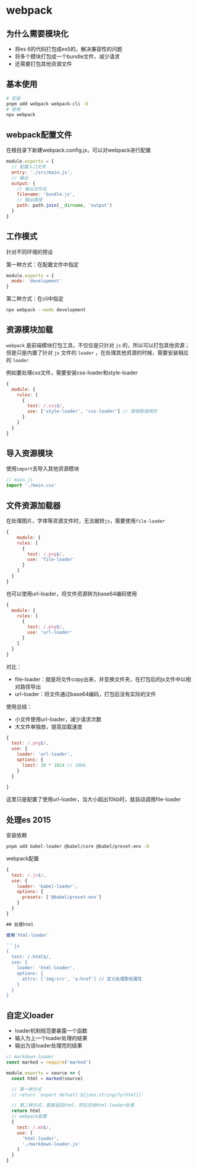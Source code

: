 # webpack

## 为什么需要模块化

- 将es 6的代码打包成es5的，解决兼容性的问题
- 将多个模块打包成一个bundle文件，减少请求
- 还需要打包其他资源文件

## 基本使用

```bash
# 安装
pnpm add webpack webpack-cli -D
# 使用
npx webpack
```

## webpack配置文件

在根目录下新建webpack.config.js，可以对webpack进行配置

```js
module.exports = {
  // 配置入口文件
  entry: './src/main.js',
  // 输出
  output: {
    // 输出文件名
    filename: 'bundle.js',
    // 输出路径
    path: path.join(__dirname, 'output')
  }
}
```

## 工作模式

针对不同环境的预设

第一种方式：在配置文件中指定

```js
module.exports = {
  mode: 'development'
}
```

第二种方式：在cli中指定

```bash
npx webpack --mode development
```

## 资源模块加载

`webpack` 是前端模块打包工具，不仅仅是只针对 `js` 的，所以可以打包其他资源；但是只是内置了针对 `js` 文件的 `loader` ，在处理其他资源的时候，需要安装相应的 `loader`

例如要处理css文件，需要安装css-loader和style-loader

```js
{
  module: {
    rules: [
      {
        test: /.css$/,
        use: ['style-loader', 'css-loader'] // 按倒叙调用的
      }
    ]
  }
}
```

## 导入资源模块

使用`import`去导入其他资源模块

```js
// main.js
import './main.css'
```

## 文件资源加载器

在处理图片，字体等资源文件时，无法被转`js`，需要使用`file-loader`

```js
{
    module: {
    rules: [
      {
        test: /.png$/,
        use: 'file-loader'
      }
    ]
  }
}
```

也可以使用url-loader，将文件资源转为base64编码使用

```js
{
  module: {
    rules: [
      {
        test: /.png$/,
        use: 'url-loader'
      }
    ]
  }
}
```

对比：
- file-loader：就是将文件copy出来，并变换文件夹，在打包后的js文件中以相对路径导出
- url-loader：将文件通过base64编码，打包后没有实际的文件

使用总结：
- 小文件使用url-loader，减少请求次数
- 大文件单独放，提高加载速度
```js
{
  test: /.png$/,
  use: {
    loader: 'url-loader',
    options: {
      limit: 10 * 1024 // 10kb
    }
  }
  
}
```
这里只是配置了使用url-loader，当大小超出10kb时，就自动调用file-loader

## 处理es 2015

安装依赖

```bash
pnpm add babel-loader @babel/core @babel/preset-env -D
```

webpack配置

```js
{
  test: /.js$/,
  use: {
    loader: 'babel-loader',
    options: {
      presets: ['@babel/preset-env']
    }
  }
}

## 处理html

使用`html-loader`

```js
{
  test: /.html$/,
  use: {
    loader: 'html-loader',
    options: {
      attrs: ['img:src', 'a:href'] // 定义处理那些属性
    }
  }
}
```

## 自定义loader

- loader机制规范要暴露一个函数
- 输入为上一个loader处理的结果
- 输出为该loader处理完的结果

```js
// markdown-loader
const marked = require('marked')

module.exports = source => {
  const html = marked(source)

  // 第一种方式
  // return `export defualt ${json.stringify(html)}`

  // 第二种方式，直接返回html，然后交给html-loader处理
  return html
  // webpack配置
  {
    test: /.md$/,
    use: [
      'html-loader',
      './markdown-loader.js'
    ]
  }
}
```
